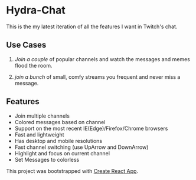 # Hydra-Chat

This is the my latest iteration of all the features I want in Twitch's chat. 

## Use Cases

1. *Join a couple* of popular channels and watch the messages and memes flood the room.

2. *join a bunch* of small, comfy streams you frequent and never miss a message.

## Features

* Join multiple channels
* Colored messages based on channel
* Support on the most recent IE(Edge)/Firefox/Chrome browsers
* Fast and lightweight
* Has desktop and mobile resolutions
* Fast channel switching (use UpArrow and DownArrow)
* Highlight and focus on current channel
* Set Messages to colorless

This project was bootstrapped with [Create React App](https://github.com/facebookincubator/create-react-app).

